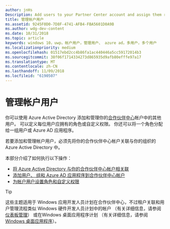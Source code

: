 ```yaml
---
author: jnHs
Description: Add users to your Partner Center account and assign them roles with specific permissions.
title: 管理帐户用户
ms.assetid: 9245F0D0-7D8F-4741-AFB4-FBA5601D0A9B
ms.author: wdg-dev-content
ms.date: 10/31/2018
ms.topic: article
keywords: windows 10，uwp，帐户用户，管理用户、 azure ad，多用户，多个用户
ms.localizationpriority: medium
ms.openlocfilehash: 01517ebd2cc4b86fa1ac440446a5cc59172014b3
ms.sourcegitcommit: 38f06f1714334273d865935d9afb80efffe97a17
ms.translationtype: MT
ms.contentlocale: zh-CN
ms.lasthandoff: 11/09/2018
ms.locfileid: "6190507"
---
```

# <a name="manage-account-users"></a>管理帐户用户

你可以使用 Azure Active Directory 添加和管理你的[合作伙伴中心](https://partner.microsoft.com/dashboard)帐户中的其他用户。 可以定义每位用户应拥有的角色或自定义权限。 你还可以将一个角色分配给一组用户或 Azure AD 应用程序。

若要添加和管理帐户用户，必须先将你的合作伙伴中心帐户关联与你的组织的 Azure Active Directory 中。 

本部分介绍了如何执行以下操作：

-   [将 Azure Active Directory 与你的合作伙伴中心帐户相关联](associate-azure-ad-with-dev-center.md)
-   [添加用户、 组和 Azure AD 应用程序到合作伙伴中心帐户](add-users-groups-and-azure-ad-applications.md)
-   [为帐户用户设置角色和自定义权限](set-custom-permissions-for-account-users.md)

> [!TIP]
> 这些主题适用于 Windows 应用开发人员计划在合作伙伴中心，不过租户关联和用户管理流程类似 Windows 硬件开发人员计划中的帐户 （有关详细信息，请参阅[仪表板管理](https://docs.microsoft.com/windows-hardware/drivers/dashboard/dashboard-administration)） 或在Windows 桌面应用程序计划 （有关详细信息，请参阅[Windows 桌面应用程序](https://docs.microsoft.com/windows/desktop/appxpkg/windows-desktop-application-program#add-and-manage-account-users)）。

